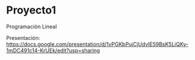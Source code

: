 # Proyecto1
Programación Lineal

Presentación:
https://docs.google.com/presentation/d/1vPGKbPujCjUdvlE59BsK5LiQKy-1mDC491c14-KrUEk/edit?usp=sharing
